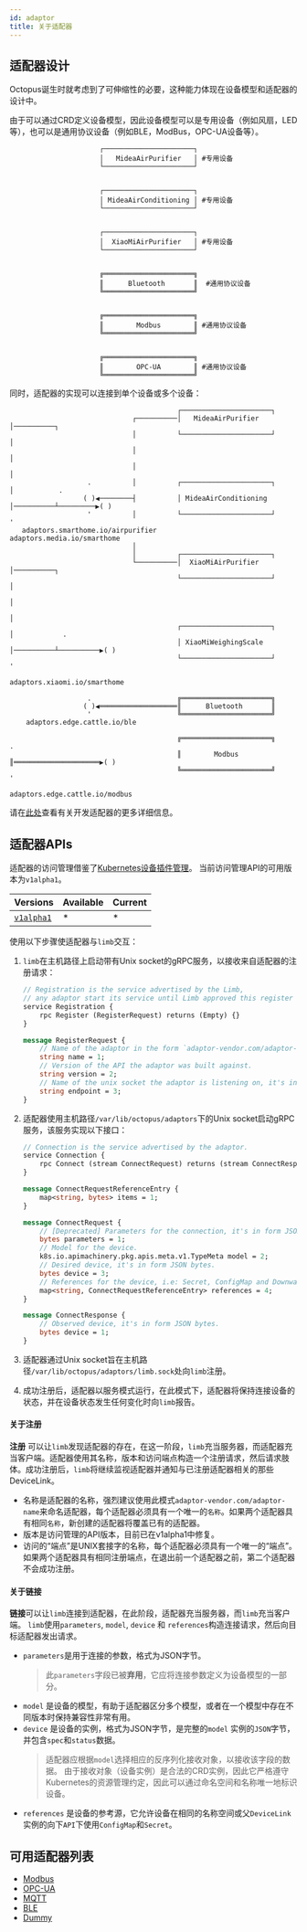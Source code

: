 ```yaml
---
id: adaptor
title: 关于适配器
---
```


## 适配器设计

Octopus诞生时就考虑到了可伸缩性的必要，这种能力体现在设备模型和适配器的设计中。

由于可以通过CRD定义设备模型，因此设备模型可以是专用设备（例如风扇，LED等），也可以是通用协议设备（例如BLE，ModBus，OPC-UA设备等）。

```text
                      ┌──────────────────────┐
                      │   MideaAirPurifier   │ #专用设备
                      └──────────────────────┘
                                                     
                                                     
                      ┌──────────────────────┐
                      │ MideaAirConditioning │ #专用设备
                      └──────────────────────┘
                                             
                                             
                      ┌──────────────────────┐
                      │  XiaoMiAirPurifier   │ #专用设备
                      └──────────────────────┘
                                             

                      ╔══════════════════════╗
                      ║      Bluetooth       ║  #通用协议设备
                      ╚══════════════════════╝

                                             
                      ╔══════════════════════╗
                      ║        Modbus        ║ #通用协议设备
                      ╚══════════════════════╝

                                             
                      ╔══════════════════════╗
                      ║        OPC-UA        ║ #通用协议设备
                      ╚══════════════════════╝
```

同时，适配器的实现可以连接到单个设备或多个设备：

```text
                                         ┌──────────────────────┐                                           
                              ┌──────────│   MideaAirPurifier   │──────────┐                                
                              │          └──────────────────────┘          │                                
                              │                                            │                                
                              │                                            │                                
                   .          │          ┌──────────────────────┐          │           .                    
                  ( )◀────────┤          │ MideaAirConditioning │──────────┴─────────▶( )                   
                   '          │          └──────────────────────┘                      '                    
   adaptors.smarthome.io/airpurifier                                      adaptors.media.io/smarthome       
                              │                                                                             
                              │          ┌──────────────────────┐                                           
                              └──────────│  XiaoMiAirPurifier   │──────────┐                                
                                         └──────────────────────┘          │                                
                                                                           │                                
                                                                           │                                
                                         ┌──────────────────────┐          │            .                   
                                         │ XiaoMiWeighingScale  │──────────┴──────────▶( )                  
                                         └──────────────────────┘                       '                   
                                                                          adaptors.xiaomi.io/smarthome      
                                                                                                            
                   .                     ╔══════════════════════╗                                           
                  ( )◀═══════════════════║      Bluetooth       ║                                           
                   '                     ╚══════════════════════╝                                           
    adaptors.edge.cattle.io/ble                                                                       
                                                                                                            
                                         ╔══════════════════════╗                       .                   
                                         ║        Modbus        ║═════════════════════▶( )                  
                                         ╚══════════════════════╝                       '                   
                                                                         adaptors.edge.cattle.io/modbus     
```

请在[此处](../develop.md)查看有关开发适配器的更多详细信息。

## 适配器APIs

适配器的访问管理借鉴了[Kubernetes设备插件管理](https://kubernetes.io/docs/concepts/extend-kubernetes/compute-storage-net/device-plugins/)。 当前访问管理API的可用版本为`v1alpha1`。

|  Versions | Available | Current |
|:---|:---|:---|
|  [`v1alpha1`](./design_of_adaptor.md) | * | * |

使用以下步骤使适配器与`limb`交互：

1. `limb`在主机路径上启动带有Unix socket的gRPC服务，以接收来自适配器的注册请求：
    ```proto
    // Registration is the service advertised by the Limb,
    // any adaptor start its service until Limb approved this register request.
    service Registration {
        rpc Register (RegisterRequest) returns (Empty) {}
    }
    
    message RegisterRequest {
        // Name of the adaptor in the form `adaptor-vendor.com/adaptor-name`.
        string name = 1;
        // Version of the API the adaptor was built against.
        string version = 2;
        // Name of the unix socket the adaptor is listening on, it's in the form `*.sock`.
        string endpoint = 3;
    }
    ```
1. 适配器使用主机路径`/var/lib/octopus/adaptors`下的Unix socket启动gRPC服务，该服务实现以下接口：
    ```proto
    // Connection is the service advertised by the adaptor.
    service Connection {
        rpc Connect (stream ConnectRequest) returns (stream ConnectResponse) {}
    }
    
    message ConnectRequestReferenceEntry {
        map<string, bytes> items = 1;
    }
    
    message ConnectRequest {
        // [Deprecated] Parameters for the connection, it's in form JSON bytes.
        bytes parameters = 1;
        // Model for the device.
        k8s.io.apimachinery.pkg.apis.meta.v1.TypeMeta model = 2;
        // Desired device, it's in form JSON bytes.
        bytes device = 3;
        // References for the device, i.e: Secret, ConfigMap and Downward API.
        map<string, ConnectRequestReferenceEntry> references = 4;
    }
    
    message ConnectResponse {
        // Observed device, it's in form JSON bytes.
        bytes device = 1;
    }
    ```

1. 适配器通过Unix socket旨在主机路径`/var/lib/octopus/adaptors/limb.sock`处向`limb`注册。
1. 成功注册后，适配器以服务模式运行，在此模式下，适配器将保持连接设备的状态，并在设备状态发生任何变化时向`limb`报告。

#### 关于注册

**注册** 可以让`limb`发现适配器的存在，在这一阶段，`limb`充当服务器，而适配器充当客户端。适配器使用其名称，版本和访问端点构造一个注册请求，然后请求肢体。成功注册后，`limb`将继续监视适配器并通知与已注册适配器相关的那些DeviceLink。

- 名称是适配器的名称，强烈建议使用此模式`adaptor-vendor.com/adaptor-name`来命名适配器，每个适配器必须具有一个唯一的`名称`。如果两个适配器具有相同`名称`，新创建的适配器将覆盖已有的适配器。
- 版本是访问管理的API版本，目前已在v1alpha1中修复。
- 访问的“端点”是UNIX套接字的名称，每个适配器必须具有一个唯一的“端点”。如果两个适配器具有相同注册端点，在退出前一个适配器之前，第二个适配器不会成功注册。

#### 关于链接

**链接**可以让`limb`连接到适配器，在此阶段，适配器充当服务器，而`limb`充当客户端。 `limb`使用`parameters`, `model`, `device` 和 `references`构造连接请求，然后向目标适配器发出请求。

- `parameters`是用于连接的参数，格式为JSON字节。
    > 此`parameters`字段已被**弃用**，它应将连接参数定义为设备模型的一部分。
- `model` 是设备的模型，有助于适配器区分多个模型，或者在一个模型中存在不同版本时保持兼容性非常有用。
- `device` 是设备的实例，格式为JSON字节，是完整的`model` 实例的`JSON`字节，并包含`spec`和`status`数据。
    > 适配器应根据`model`选择相应的反序列化接收对象，以接收该字段的数据。
    > 由于接收对象（设备实例）是合法的CRD实例，因此它严格遵守Kubernetes的资源管理约定，因此可以通过命名空间和名称唯一地标识设备。
- `references` 是设备的参考源，它允许设备在相同的名称空间或父`DeviceLink`实例的向下`API`下使用`ConfigMap`和`Secret`。

## 可用适配器列表

- [Modbus](/docs-octopus/docs/cn/adaptors/modbus)
- [OPC-UA](/docs-octopus/docs/cn/adaptors/opc-ua)
- [MQTT](/docs-octopus/docs/cn/adaptors/mqtt)
- [BLE](/docs-octopus/docs/cn/adaptors/ble)
- [Dummy](/docs-octopus/docs/cn/adaptors/dummy)

